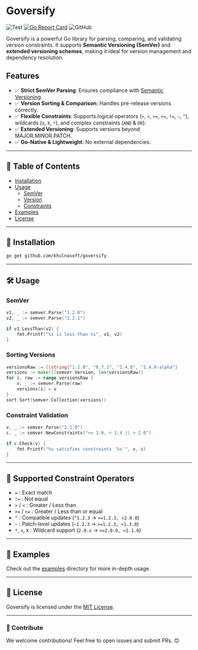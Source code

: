 # Goversify

![Test](https://github.com/khulnasoft/goversify/workflows/Test/badge.svg?branch=main)
[![Go Report Card](https://goreportcard.com/badge/github.com/khulnasoft/goversify)](https://goreportcard.com/report/github.com/khulnasoft/goversify)
![GitHub](https://img.shields.io/github/license/khulnasoft/goversify)

Goversify is a powerful Go library for parsing, comparing, and validating version constraints. It supports **Semantic Versioning (SemVer)** and **extended versioning schemes**, making it ideal for version management and dependency resolution.

## Features
- ✅ **Strict SemVer Parsing**: Ensures compliance with [Semantic Versioning](https://semver.org/).
- ✅ **Version Sorting & Comparison**: Handles pre-release versions correctly.
- ✅ **Flexible Constraints**: Supports logical operators (`>`, `<`, `>=`, `<=`, `!=`, `~`, `^`), wildcards (`x`, `X`, `*`), and complex constraints (`AND` & `OR`).
- ✅ **Extended Versioning**: Supports versions beyond MAJOR.MINOR.PATCH.
- ✅ **Go-Native & Lightweight**: No external dependencies.

---

## 📖 Table of Contents
- [Installation](#installation)
- [Usage](#usage)
  - [SemVer](#semver)
  - [Version](#version)
  - [Constraints](#constraints)
- [Examples](#examples)
- [License](#license)

---

## 🚀 Installation
```sh
go get github.com/khulnasoft/goversify
```

---

## 🛠️ Usage
### SemVer
```go
v1, _ := semver.Parse("1.2.0")
v2, _ := semver.Parse("1.2.1")

if v1.LessThan(v2) {
    fmt.Printf("%s is less than %s", v1, v2)
}
```
### Sorting Versions
```go
versionsRaw := []string{"1.1.0", "0.7.1", "1.4.0", "1.4.0-alpha"}
versions := make([]semver.Version, len(versionsRaw))
for i, raw := range versionsRaw {
    v, _ := semver.Parse(raw)
    versions[i] = v
}
sort.Sort(semver.Collection(versions))
```

### Constraint Validation
```go
v, _ := semver.Parse("2.1.0")
c, _ := semver.NewConstraints(">= 1.0, < 1.4 || > 2.0")

if c.Check(v) {
    fmt.Printf("%s satisfies constraints '%s'", v, c)
}
```

---

## 🎯 Supported Constraint Operators
- `=` : Exact match
- `!=` : Not equal
- `>` / `<` : Greater / Less than
- `>=` / `<=` : Greater / Less than or equal
- `^` : Compatible updates (`^1.2.3` → `>=1.2.3, <2.0.0`)
- `~` : Patch-level updates (`~1.2.3` → `>=1.2.3, <1.3.0`)
- `*`, `x`, `X` : Wildcard support (`2.0.x` → `>=2.0.0, <2.1.0`)

---

## 📌 Examples
Check out the [examples](./examples/) directory for more in-depth usage.

---

## 📜 License
Goversify is licensed under the [MIT License](./LICENSE).

---

### 🌟 Contribute
We welcome contributions! Feel free to open issues and submit PRs. 😊

